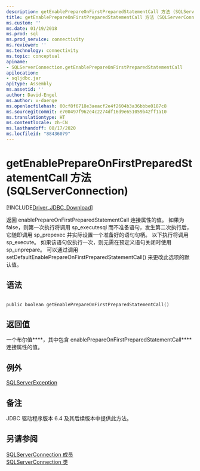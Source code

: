 ```yaml
---
description: getEnablePrepareOnFirstPreparedStatementCall 方法 (SQLServerConnection)
title: getEnablePrepareOnFirstPreparedStatementCall 方法 (SQLServerConnection) | Microsoft Docs
ms.custom: ''
ms.date: 01/19/2018
ms.prod: sql
ms.prod_service: connectivity
ms.reviewer: ''
ms.technology: connectivity
ms.topic: conceptual
apiname:
- SQLServerConnection.getEnablePrepareOnFirstPreparedStatementCall
apilocation:
- sqljdbc.jar
apitype: Assembly
ms.assetid: ''
author: David-Engel
ms.author: v-daenge
ms.openlocfilehash: 00cf8f6718e3aeacf2e4f2604b3a36bbbe0187c8
ms.sourcegitcommit: e700497f962e4c2274df16d9e651059b42ff1a10
ms.translationtype: HT
ms.contentlocale: zh-CN
ms.lasthandoff: 08/17/2020
ms.locfileid: "88436079"
---
```

# <a name="getenableprepareonfirstpreparedstatementcall-method-sqlserverconnection"></a>getEnablePrepareOnFirstPreparedStatementCall 方法 (SQLServerConnection)
[!INCLUDE[Driver_JDBC_Download](../../../includes/driver_jdbc_download.md)]

 返回 enablePrepareOnFirstPreparedStatementCall  连接属性的值。 如果为 false，则第一次执行将调用 sp_executesql 而不准备语句，发生第二次执行后，它随即调用 sp_prepexec 并实际设置一个准备好的语句句柄。 以下执行将调用 sp_execute。 如果该语句仅执行一次，则无需在预定义语句关闭时使用 sp_unprepare。 可以通过调用 setDefaultEnablePrepareOnFirstPreparedStatementCall() 来更改此选项的默认值。

## <a name="syntax"></a>语法  
  
```  
  
public boolean getEnablePrepareOnFirstPreparedStatementCall()  
```  

## <a name="return-value"></a>返回值
 一个布尔值****，其中包含 enablePrepareOnFirstPreparedStatementCall**** 连接属性的值。

## <a name="exceptions"></a>例外  
 [SQLServerException](../../../connect/jdbc/reference/sqlserverexception-class.md)  
 
## <a name="remarks"></a>备注  
 JDBC 驱动程序版本 6.4 及其后续版本中提供此方法。
 
## <a name="see-also"></a>另请参阅  
 [SQLServerConnection 成员](../../../connect/jdbc/reference/sqlserverconnection-members.md)   
 [SQLServerConnection 类](../../../connect/jdbc/reference/sqlserverconnection-class.md)  
  
  
